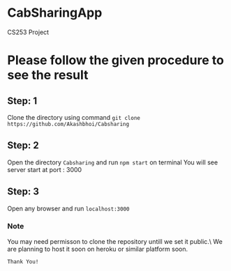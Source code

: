 # CabSharingApp
CS253 Project

# Please follow the given procedure to see the result
## Step: 1
  Clone the directory using command `git clone https://github.com/Akashbhoi/Cabsharing`
## Step: 2
  Open the directory `Cabsharing` and run `npm start` on terminal
  You will see server start at port : 3000 
## Step: 3
   Open any browser and run `localhost:3000`

### Note
 You may need permisson to clone the repository untill we set it public.\\
 We are planning to host it soon on heroku or similar platform soon.

`Thank You!`